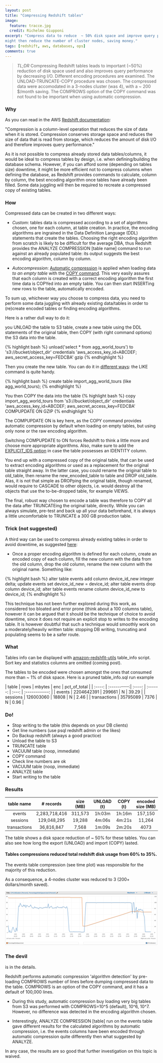 ```yaml
---
layout: post
title: "Compressing Redshift tables"
image:
  feature: tracce.jpg
  credit: Richelmo Giupponi
excerpt: "Compress data to reduce  ~ 50% disk space and improve query performance. You
might then reduce the number of cluster nodes, saving money."
tags: [redshift, aws, databases, ops]
comments: true
---
```


> *TL;DR* Compressing Redshift tables leads to important (~50%) reduction of
disk space used and also improves query performance by decreasing I/O.
Different encoding procedures are examined. The UNLOAD-TRUNCATE-COPY procedure 
was chosen. The compressed data were accomodated in a 3-nodes cluster (was 4),
with a ~ 200 $/month saving.
The COMPROWS option of the COPY command was not found to be important when 
using automatic compression.

### Why

As you can read in the AWS [Redshift
documentation](http://docs.aws.amazon.com/redshift/latest/dg/t_Compressing_data_on_disk.html):

"Compression is a column-level operation that reduces the size of data when it
is stored. Compression conserves storage space and reduces the size of data that
is read from storage, which reduces the amount of disk I/O and therefore
improves query performance."

As it is not possible to compress already stored data tables/columns, it would
be ideal to compress tables by design, i.e.  when defining/building the database
schema. However, if you can afford some (depending on tables size) downtime, it
might be more efficient not to compress columns when defining the database, as
Redshift provides commands to calculate, column by column, the best encoding
algorithm once tables have already been filled. Some data juggling will then be
required to recreate a compressed copy of existing tables.

### How

Compressed data can be created in two different ways:

- _Custom_: tables data is compressed according to a set of algorithms chosen, one
  for each column, at table creation. In practice, the encoding algorithms are
  ingrained in the Data Definition Language (DDL) statements that create the tables.
  Choosing the right encoding algorithm from scratch is likely to be difficult
  for the average DBA, thus Redshift provides the ANALYZE COMPRESSION [table name] command 
  to run against an already populated table: its output suggests the best encoding
  algorithm, column by column.
  
- _Autocompression_: [Automatic compression](http://docs.aws.amazon.com/redshift/latest/dg/c_Loading_tables_auto_compress.html) 
  is applied when loading data _to an empty table_ with the [COPY
command](http://docs.aws.amazon.com/redshift/latest/dg/r_COPY.html). 
  This very easily assures that each column is created with a correct encoding algorithm 
  the first time data is COPYed into an empty table. You can then start
  INSERTing new rows to the table, automatically encoded.

To sum up, whichever way you choose to compress data, you need to perform some
data juggling with already existing data/tables in order to (re)create encoded
tables or finding encoding algorithms. 

Here is a rather dull way to do it: 

you UNLOAD the table to S3 table, create a new table using the DDL statements
of the original table, then COPY (with right command options) the S3 data into
the table.

{% highlight bash %}
  unload('select * from agg_world_tours')
  to 's3://bucket/object_dir'
  credentials 'aws_access_key_id=ABCDEF; aws_secret_access_key=FEDCBA'
  gzip
{% endhighlight %}

Then you create the new table. You can do it in [different
ways](http://docs.aws.amazon.com/redshift/latest/dg/performing-a-deep-copy.html):
the LIKE command is quite handy.

{% highlight bash %}
create table import_agg_world_tours (like agg_world_tours);
{% endhighlight %}

You then COPY the data into the table
{% highlight bash %}
  copy import_agg_world_tours from
  's3://bucket/object_dir'
  credentials 'aws_access_key_id=ABCDEF; aws_secret_access_key=FEDCBA'
  COMPUPDATE ON
  GZIP
{% endhighlight %}

The COMPUPDATE ON is key here, as the COPY command provides automatic
compression by default when loading on empty tables, but using only none or 
the raw encoding algorithm. 

Switching COMPUPDATE to ON forces Redshift to think a little more and choose
more appropriate algorithms.  Also, make sure to add the [EXPLICIT_IDS
option](http://docs.aws.amazon.com/redshift/latest/dg/c_loading_default_values.html)
in case the table possesses an IDENTITY column.

You end up with a compressed copy of the original table, that can be used to
extract encoding algorithms or used as a replacement for the original table
straight away. In the latter case, you could rename the original table to
old_table, then rename the new_encoded_table to table and DROP old_table.
Alas, it is not that simple as DROPping the original table, though renamed, would 
require to CASCADE to other objects, i.e. would destroy all the objects that use
the to-be-dropped table, for example VIEWS. 

The final, robust way chosen to encode a table was therefore to COPY all the data
after TRUNCATEing the original table, directly. While you can always simulate,
pre-test and back up all your data beforehand, it is always a little
uncomfortable to TRUNCATE a 300 GB production table.

### Trick (not suggested)

A third way can be used to compress already existing tables in order to avoid
downtime, as suggested [here](https://www.periscopedata.com/blog/redshift-maintenance.html):

- Once a proper encoding algorithm is defined for each column, create an
  encoded copy of each column, fill the new column with the data from the old 
  column, drop the old column, rename the new column with the original name.
  Something like:

{% highlight bash %}
  alter table events add column device_id_new integer delta;
  update events set device_id_new = device_id;
  alter table events drop column device_id;
  alter table events rename column device_id_new to device_id;
{% endhighlight %} 

This technique has not been further explored during this work, as considered too
bloated and error prone (think about a 100 columns table), however it can be
argued that it should be the technique of choice to avoid downtime, since it does
not require an explicit stop to writes to the encoding table. It is however
doubtful that such a technique would smoothly work on a moderately/heavily
written table: stopping DB writing, truncating and populating seems to be a
safer route.

### What 

Tables info can be displayed with
[amazon-redshfit-utils](https://github.com/awslabs/amazon-redshift-utils)
table_info script. Sort key and statistics columns are omitted (coming post).

The tables to be encoded were chosen amongst the ones that consumed more than ~
1% of disk space. Here is a pruned table_info.sql run example

| table  | rows       | mbytes | enc | pct_of_total | 
| :----: | :----------:| :----:       | :------: | :---: | :------------: |
| events | 2204642391 | 299661 | N   | 39.29 |
| sessions | 126003060 | 18808 | N   | 2.46 |
| transactions | 35795089 | 7376 | N | 0.96 |

### Do!

- Stop writing to the table (this depends on your DB clients)
- Get line numbers (use psql redshift admin or the likes)
- Do Backup redshift (always a good practice)
- Unload the table to S3
- TRUNCATE table
- VACUUM table (noop, immediate)
- COPY command
- Check line numbers are ok
- VACUUM table (noop, immediate)
- ANALYZE table
- Start writing to the table 

### Results

| table name | # records | size (MB) | UNLOAD  (t) | COPY (t)| encoded size (MB)| 
|:--------:|:---------:|:---------:|:------------:|:--------:|:-------:|
|   events | 2,283,718,416 |  311,573  |  1h:03m  |  1h:16m  | 157,150 |
|   sessions | 129,048,295 | 19,288  | 4m:06s   |  4m:21s  | 11,264 |
|   transactions | 36,816,847 | 7,568  |  1m:09s  | 2m:20s   | 4073 |

The table shows a disk space reduction of ~ 50% for these tables.
You can also see how long the export (UNLOAD) and import (COPY) lasted.

#### Tables compressions reduced total redshift disk usage from 60% to 35%.

The events table compression (see time plot) was responsible for the majority of
this reduction.

As a consequence, a 4-nodes cluster was reduced to 3 (200+ dollars/month saved).

<img src="/images/compression_events.png">

### The devil

is in the details.

Redshift performs automatic compression 'algorithm detection' by pre-loading
COMPROWS number of lines before dumping compressed data to the table.
COMPROWS is an option of the COPY command, and it has a default of 100,000
lines. 

- During this study, automatic compression buy loading very big tables from S3 was
performed with COMPROWS=10^5 (default), 10^6, 10^7. However, no difference was
detected in the encoding algorithm chosen.

- Interestingly, ANALYZE COMPRESSION [table] run on the events table gave
  different results for the calculated algorithms by automatic compression, i.e.
  the events columns have been encoded through automatic compression quite 
  differently then what suggested by ANALYZE.

In any case, the results are so good that further investigation on this topic is
waived.
